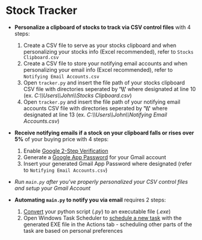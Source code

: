 # Stock Tracker

* **Personalize a clipboard of stocks to track via CSV control files** with 4 steps:
  1. Create a CSV file to serve as your stocks clipboard and when personalizing your stocks info (Excel recommended), refer to `Stocks Clipboard.csv`
  2. Create a CSV file to store your notifying email accounts and when personalizing your email info (Excel recommended), refer to `Notifying Email Accounts.csv`
  3. Open `tracker.py` and insert the file path of your stocks clipboard CSV file with directories seperated by **'\\\\'** where designated at line 10
  (ex. *C:\\\\Users\\\\John\\\\Stocks Clipboard.csv*) 
  4. Open `tracker.py` and insert the file path of your notifying email accounts CSV file with directories seperated by **'\\\\'** where designated at line 13
  (ex. *C:\\\\Users\\\\John\\\\Notifying Email Accounts.csv*) 
  
* **Receive notifying emails if a stock on your clipboard falls or rises over 5%** of your buying price with 4 steps:
  1. Enable [Google 2-Step Verification](https://support.google.com/accounts/answer/185839?co=GENIE.Platform%3DAndroid&hl=en)
  2. Generate a [Google App Password](https://support.google.com/accounts/answer/185833?hl=en) for your Gmail account
  3. Insert your generated Gmail App Password where designated (refer to `Notifying Email Accounts.csv`)
  
* *Run `main.py` after you've properly personalized your CSV control files and setup your Gmail Account*

* **Automating `main.py` to notify you via email** requires 2 steps:
  1. [Convert](https://www.youtube.com/watch?v=UZX5kH72Yx4&list=LLn2A3GlJT_vthodJ8G63-gA&index=3&t=303s) your python script (*.py*) to an executable file (*.exe*)
  2. Open Windows Task Scheduler to [schedule a new task](https://windowsreport.com/schedule-tasks-windows-10/) with the generated EXE file in the Actions tab - scheduling other parts of the task are based on personal preferences
